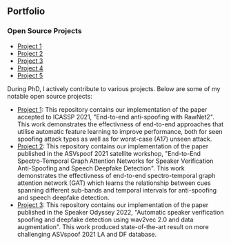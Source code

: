 <section id="portfolio">
  <h2>Portfolio</h2>
  <h3>Open Source Projects</h3>
  <ul>
    <li><a href="https://github.com/eurecom-asp/rawnet2-antispoofing">Project 1</a></li>
    <li><a href="https://github.com/eurecom-asp/RawGAT-ST-antispoofing">Project 2</a></li>
    <li><a href="https://github.com/TakHemlata/RawBoost-antispoofing">Project 3</a></li>
    <li><a href="https://github.com/TakHemlata/SSL_Anti-spoofing">Project 4</a></li>
    <li><a href="https://github.com/eurecom-asp/sasv-joint-optimisation">Project 5</a></li>
    
  </ul>
  <p>During PhD, I actively contribute to various projects. Below are some of my notable open source projects:</p>
  <ul>
    <li><a href="https://github.com/eurecom-asp/rawnet2-antispoofing">Project 1</a>: This repository contains our implementation of the paper accepted to ICASSP 2021, "End-to-end anti-spoofing with RawNet2". This work demonstrates the effectivness of end-to-end approaches that utilise automatic feature learning to improve performance, both for seen spoofing attack types as well as for worst-case (A17) unseen attack.</li>
    <li><a href="https://github.com/eurecom-asp/RawGAT-ST-antispoofing">Project 2</a>: This repository contains our implementation of the paper published in the ASVspoof 2021 satellite workshop, "End-to-End Spectro-Temporal Graph Attention Networks for Speaker Verification Anti-Spoofing and Speech Deepfake Detection". This work demonstrates the effectivness of end-to-end spectro-temporal graph attention network (GAT) which learns the relationship between cues spanning different sub-bands and temporal intervals for anti-spoofing and speech deepfake detection.</li>
    <li><a href="https://github.com/TakHemlata/SSL_Anti-spoofing">Project 3</a>: This repository contains our implementation of the paper published in the Speaker Odyssey 2022, "Automatic speaker verification spoofing and deepfake detection using wav2vec 2.0 and data augmentation". This work produced state-of-the-art result on more challenging ASVspoof 2021 LA and DF database.</li>
  </ul>
</section>
